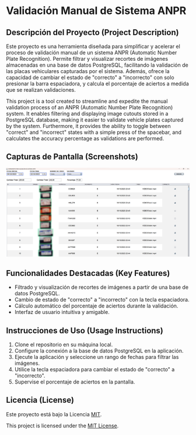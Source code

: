 # Validación Manual de Sistema ANPR

## Descripción del Proyecto (Project Description)

Este proyecto es una herramienta diseñada para simplificar y acelerar el proceso de validación manual de un sistema ANPR (Automatic Number Plate Recognition). Permite filtrar y visualizar recortes de imágenes almacenadas en una base de datos PostgreSQL, facilitando la validación de las placas vehiculares capturadas por el sistema. Además, ofrece la capacidad de cambiar el estado de "correcto" a "incorrecto" con solo presionar la barra espaciadora, y calcula el porcentaje de aciertos a medida que se realizan validaciones.

This project is a tool created to streamline and expedite the manual validation process of an ANPR (Automatic Number Plate Recognition) system. It enables filtering and displaying image cutouts stored in a PostgreSQL database, making it easier to validate vehicle plates captured by the system. Furthermore, it provides the ability to toggle between "correct" and "incorrect" states with a simple press of the spacebar, and calculates the accuracy percentage as validations are performed.

## Capturas de Pantalla (Screenshots)

![Captura de Pantalla 1](readme_img/image1.png)

## Funcionalidades Destacadas (Key Features)

- Filtrado y visualización de recortes de imágenes a partir de una base de datos PostgreSQL.
- Cambio de estado de "correcto" a "incorrecto" con la tecla espaciadora.
- Cálculo automático del porcentaje de aciertos durante la validación.
- Interfaz de usuario intuitiva y amigable.

## Instrucciones de Uso (Usage Instructions)

1. Clone el repositorio en su máquina local.
2. Configure la conexión a la base de datos PostgreSQL en la aplicación.
3. Ejecute la aplicación y seleccione un rango de fechas para filtrar las imágenes.
4. Utilice la tecla espaciadora para cambiar el estado de "correcto" a "incorrecto".
5. Supervise el porcentaje de aciertos en la pantalla.

## Licencia (License)

Este proyecto está bajo la Licencia [MIT](LICENSE).

This project is licensed under the [MIT License](LICENSE).
